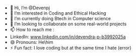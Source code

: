- 👋 Hi, I’m @Devenpj
- 👀 I’m interested in Coding and Ethical Hacking 
- 🌱 I’m currently doing Btech in Computer science 
- 💞️ I’m looking to collaborate on some real-world projects
- 📫 How to reach me :
-   LinkedIn: www.linkedin.com/in/devendra-p-b3992025a
- 😄 Pronouns: He\him
- ⚡ Fun fact: I love coding but at the same time I hate (error)

<!---
Devenpj/Devenpj is a ✨ special ✨ repository because its `README.md` (this file) appears on your GitHub profile.
You can click the Preview link to take a look at your changes.
--->
